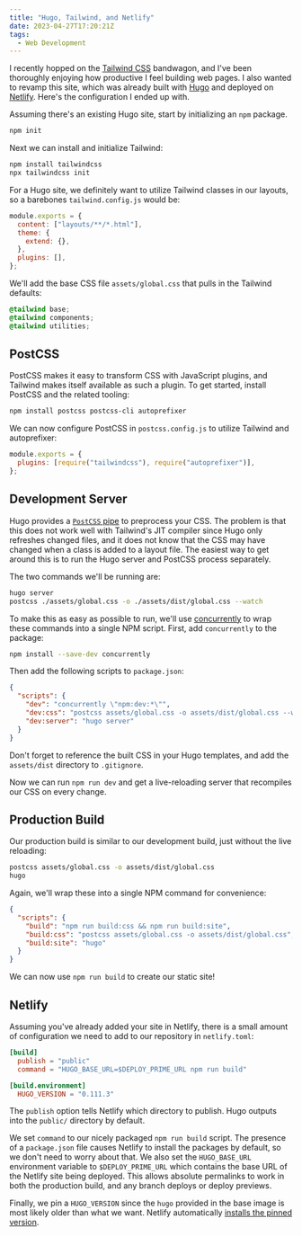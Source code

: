 ```yaml
---
title: "Hugo, Tailwind, and Netlify"
date: 2023-04-27T17:20:21Z
tags:
  - Web Development
---
```


I recently hopped on the [Tailwind CSS][tailwind] bandwagon, and I've been
thoroughly enjoying how productive I feel building web pages. I also wanted to
revamp this site, which was already built with [Hugo][hugo] and deployed on
[Netlify][netlify]. Here's the configuration I ended up with.

<!--more-->

Assuming there's an existing Hugo site, start by initializing an `npm` package.

```bash
npm init
```

Next we can install and initialize Tailwind:

```bash
npm install tailwindcss
npx tailwindcss init
```

For a Hugo site, we definitely want to utilize Tailwind classes in our layouts,
so a barebones `tailwind.config.js` would be:

```js
module.exports = {
  content: ["layouts/**/*.html"],
  theme: {
    extend: {},
  },
  plugins: [],
};
```

We'll add the base CSS file `assets/global.css` that pulls in the Tailwind
defaults:

```css
@tailwind base;
@tailwind components;
@tailwind utilities;
```

## PostCSS

PostCSS makes it easy to transform CSS with JavaScript plugins, and Tailwind
makes itself available as such a plugin. To get started, install PostCSS and the
related tooling:

```bash
npm install postcss postcss-cli autoprefixer
```

We can now configure PostCSS in `postcss.config.js` to utilize Tailwind and
autoprefixer:

```js
module.exports = {
  plugins: [require("tailwindcss"), require("autoprefixer")],
};
```

## Development Server

Hugo provides a [`PostCSS` pipe][hugo-postcss] to preprocess your CSS. The
problem is that this does not work well with Tailwind's JIT compiler since Hugo
only refreshes changed files, and it does not know that the CSS may have changed
when a class is added to a layout file. The easiest way to get around this is to
run the Hugo server and PostCSS process separately.

The two commands we'll be running are:

```bash
hugo server
postcss ./assets/global.css -o ./assets/dist/global.css --watch
```

To make this as easy as possible to run, we'll use [concurrently][concurrently]
to wrap these commands into a single NPM script. First, add `concurrently` to
the package:

```bash
npm install --save-dev concurrently
```

Then add the following scripts to `package.json`:

```json
{
  "scripts": {
    "dev": "concurrently \"npm:dev:*\"",
    "dev:css": "postcss assets/global.css -o assets/dist/global.css --watch",
    "dev:server": "hugo server"
  }
}
```

Don't forget to reference the built CSS in your Hugo templates, and add the
`assets/dist` directory to `.gitignore`.

Now we can run `npm run dev` and get a live-reloading server that recompiles our
CSS on every change.

## Production Build

Our production build is similar to our development build, just without the live
reloading:

```bash
postcss assets/global.css -o assets/dist/global.css
hugo
```

Again, we'll wrap these into a single NPM command for convenience:

```json
{
  "scripts": {
    "build": "npm run build:css && npm run build:site",
    "build:css": "postcss assets/global.css -o assets/dist/global.css",
    "build:site": "hugo"
  }
}
```

We can now use `npm run build` to create our static site!

## Netlify

Assuming you've already added your site in Netlify, there is a small amount of
configuration we need to add to our repository in `netlify.toml`:

```toml
[build]
  publish = "public"
  command = "HUGO_BASE_URL=$DEPLOY_PRIME_URL npm run build"

[build.environment]
  HUGO_VERSION = "0.111.3"
```

The `publish` option tells Netlify which directory to publish. Hugo outputs into
the `public/` directory by default.

We set `command` to our nicely packaged `npm run build` script. The presence of
a `package.json` file causes Netlify to install the packages by default, so we
don't need to worry about that. We also set the `HUGO_BASE_URL` environment
variable to `$DEPLOY_PRIME_URL` which contains the base URL of the Netlify site
being deployed. This allows absolute permalinks to work in both the production
build, and any branch deploys or deploy previews.

Finally, we pin a `HUGO_VERSION` since the `hugo` provided in the base image is
most likely older than what we want. Netlify automatically [installs the pinned
version][netlify-hugo-version].

[concurrently]: https://www.npmjs.com/package/concurrently
[hugo]: https://gohugo.io
[hugo-postcss]: https://gohugo.io/hugo-pipes/postcss/
[netlify]: https://www.netlify.com/
[netlify-hugo-version]:
  https://docs.netlify.com/integrations/frameworks/hugo/#hugo-version
[tailwind]: https://tailwindcss.com/
